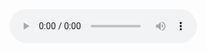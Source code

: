 <audio controls autoplay>
  <source src="namafileaudio.mp3" type="audio/mpeg">
  Your browser does not support the audio element.
</audio>
